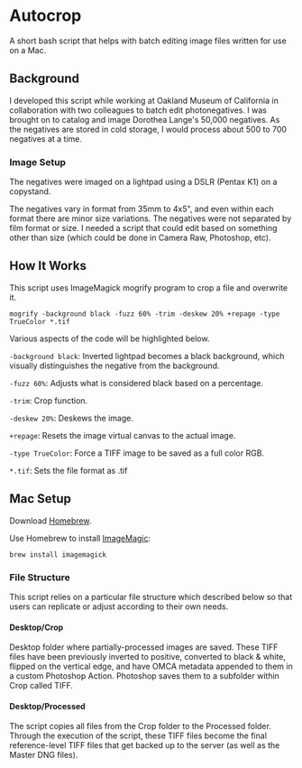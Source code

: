 # Autocrop
A short bash script that helps with batch editing image files written for use on a Mac.

## Background
I developed this script while working at Oakland Museum of California in collaboration with two colleagues to batch edit photonegatives. I was brought on to catalog and image Dorothea Lange's 50,000 negatives. As the negatives are stored in cold storage, I would process about 500 to 700 negatives at a time. 

### Image Setup
The negatives were imaged on a lightpad using a DSLR (Pentax K1) on a copystand. 

The negatives vary in format from 35mm to 4x5", and even within each format there are minor size variations. The negatives were not separated by film format or size. I needed a script that could edit based on something other than size (which could be done in Camera Raw, Photoshop, etc).   

## How It Works
This script uses ImageMagick mogrify program to crop a file and overwrite it. 

    mogrify -background black -fuzz 60% -trim -deskew 20% +repage -type TrueColor *.tif
  
Various aspects of the code will be highlighted below. 

`-background black`: Inverted lightpad becomes a black background, which visually distinguishes the negative from the background. 

`-fuzz 60%`: Adjusts what is considered black based on a percentage. 

`-trim`: Crop function.

`-deskew 20%`: Deskews the image. 

`+repage`: Resets the image virtual canvas to the actual image.

`-type TrueColor`: Force a TIFF image to be saved as a full color RGB.

`*.tif`: Sets the file format as .tif

## Mac Setup 
Download [Homebrew](https://brew.sh/ "Homebrew"). 

Use Homebrew to install [ImageMagic](https://imagemagick.org/ "ImageMagick"):

    brew install imagemagick

### File Structure 
This script relies on a particular file structure which described below so that users can replicate or adjust according to their own needs. 

#### Desktop/Crop
Desktop folder where partially-processed images are saved. These TIFF files have been previously inverted to positive, converted to black & white, flipped on the vertical edge, and have OMCA metadata appended to them in a custom Photoshop Action. Photoshop saves them to a subfolder within Crop called TIFF.   

#### Desktop/Processed
The script copies all files from the Crop folder to the Processed folder. Through the execution of the script, these TIFF files become the final reference-level TIFF files that get backed up to the server (as well as the Master DNG files). 
